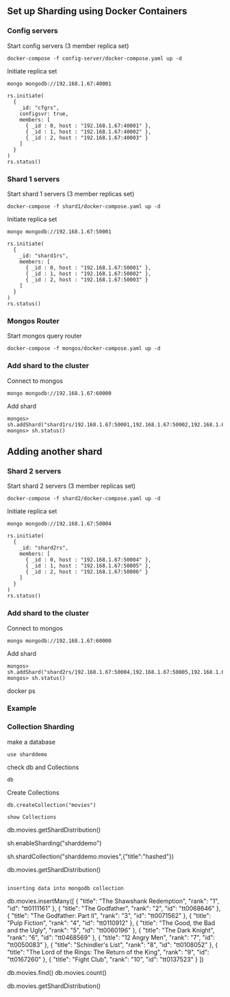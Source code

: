 ## Set up Sharding using Docker Containers

### Config servers
Start config servers (3 member replica set)
```
docker-compose -f config-server/docker-compose.yaml up -d
```
Initiate replica set
```
mongo mongodb://192.168.1.67:40001
```
```
rs.initiate(
  {
    _id: "cfgrs",
    configsvr: true,
    members: [
      { _id : 0, host : "192.168.1.67:40001" },
      { _id : 1, host : "192.168.1.67:40002" },
      { _id : 2, host : "192.168.1.67:40003" }
    ]
  }
)
rs.status()
```

### Shard 1 servers
Start shard 1 servers (3 member replicas set)
```
docker-compose -f shard1/docker-compose.yaml up -d
```
Initiate replica set
```
mongo mongodb://192.168.1.67:50001
```
```
rs.initiate(
  {
    _id: "shard1rs",
    members: [
      { _id : 0, host : "192.168.1.67:50001" },
      { _id : 1, host : "192.168.1.67:50002" },
      { _id : 2, host : "192.168.1.67:50003" }
    ]
  }
)
rs.status()
```

### Mongos Router
Start mongos query router
```
docker-compose -f mongos/docker-compose.yaml up -d
```

### Add shard to the cluster
Connect to mongos
```
mongo mongodb://192.168.1.67:60000
```
Add shard
```
mongos> sh.addShard("shard1rs/192.168.1.67:50001,192.168.1.67:50002,192.168.1.67:50003")
mongos> sh.status()
```
## Adding another shard
### Shard 2 servers
Start shard 2 servers (3 member replicas set)
```
docker-compose -f shard2/docker-compose.yaml up -d
```
Initiate replica set
```
mongo mongodb://192.168.1.67:50004
```
```
rs.initiate(
  {
    _id: "shard2rs",
    members: [
      { _id : 0, host : "192.168.1.67:50004" },
      { _id : 1, host : "192.168.1.67:50005" },
      { _id : 2, host : "192.168.1.67:50006" }
    ]
  }
)
rs.status()
```
### Add shard to the cluster
Connect to mongos
```
mongo mongodb://192.168.1.67:60000
```
Add shard
```
mongos> sh.addShard("shard2rs/192.168.1.67:50004,192.168.1.67:50005,192.168.1.67:50006")
mongos> sh.status()
```
docker ps

### Example 
### Collection Sharding 

make a database 
```
use sharddemo
```

check db and Collections
```
db

```

Create Collections
```
db.createCollection("movies")

show Collections
```

db.movies.getShardDistribution()

sh.enableSharding("sharddemo")

sh.shardCollection("sharddemo.movies",{"title":"hashed"})

db.movies.getShardDistribution()
```

inserting data into mongodb collection 
```

db.movies.insertMany([
    {
        "title": "The Shawshank Redemption",
        "rank": "1",
        "id": "tt0111161"
    },
    {
        "title": "The Godfather",
        "rank": "2",
        "id": "tt0068646"
    },
    {
        "title": "The Godfather: Part II",
        "rank": "3",
        "id": "tt0071562"
    },
    {
        "title": "Pulp Fiction",
        "rank": "4",
        "id": "tt0110912"
    },
    {
        "title": "The Good, the Bad and the Ugly",
        "rank": "5",
        "id": "tt0060196"
    },
    {
        "title": "The Dark Knight",
        "rank": "6",
        "id": "tt0468569"
    },
    {
        "title": "12 Angry Men",
        "rank": "7",
        "id": "tt0050083"
    },
    {
        "title": "Schindler's List",
        "rank": "8",
        "id": "tt0108052"
    },
    {
        "title": "The Lord of the Rings: The Return of the King",
        "rank": "9",
        "id": "tt0167260"
    },
    {
        "title": "Fight Club",
        "rank": "10",
        "id": "tt0137523"
    }
])

db.movies.find() 
db.movies.count()

db.movies.getShardDistribution()



